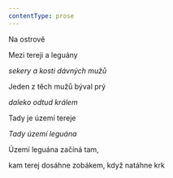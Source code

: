 ```yaml
---
contentType: prose
---
```


Na ostrově

Mezi tereji a leguány

_sekery a kosti dávných mužů_

Jeden z těch mužů býval prý

_daleko odtud králem_

Tady je území tereje

_Tady území leguána_

Území leguána začíná tam,

kam terej dosáhne zobákem, když natáhne krk
